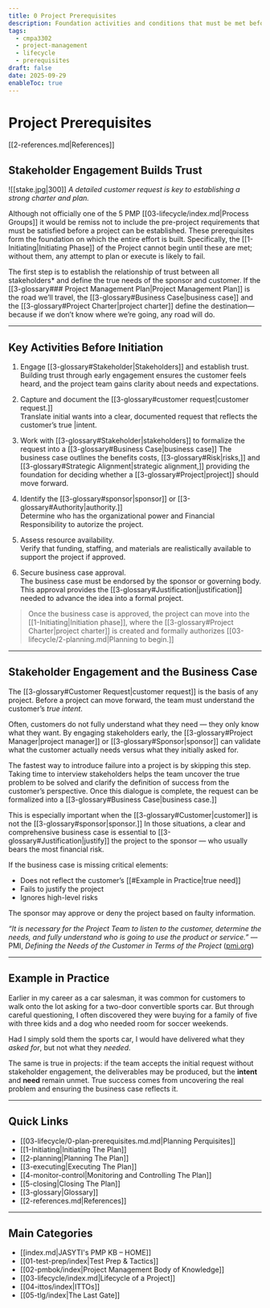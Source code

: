 ```yaml
---
title: 0 Project Prerequisites
description: Foundation activities and conditions that must be met before initiating a project.
tags:
  - cmpa3302
  - project-management
  - lifecycle
  - prerequisites
draft: false
date: 2025-09-29
enableToc: true
---
```

# Project Prerequisites
 [[2-references.md|References]]
 ## Stakeholder Engagement Builds Trust

 ![[stake.jpg|300]]
*A detailed customer request is key to establishing a strong charter and plan.*

Although not officially one of the 5 PMP [[03-lifecycle/index.md|Process Groups]] it would be remiss not to include the pre-project requirements that must be satisfied before a project can be established. These prerequisites form the foundation on which the entire effort is built. Specifically, the [[1-Initiating|Initiating Phase]] of the Project cannot begin until these are met; without them, any attempt to plan or execute is likely to fail.  

The first step is to establish the relationship of trust between all stakeholders* and define the true needs of the sponsor and customer. If the [[3-glossary### Project Management Plan|Project Management Plan]] is the road we’ll travel, the [[3-glossary#Business Case|business case]] and the [[3-glossary#Project Charter|project charter]] define the destination—because if we don’t know where we’re going, any road will do.

---

## Key Activities Before Initiation

1. Engage [[3-glossary#Stakeholder|Stakeholders]] and establish trust.  
   Building trust through early engagement ensures the customer feels heard, and the project team gains clarity about needs and expectations.  

2. Capture and document the [[3-glossary#customer request|customer request.]]  
   Translate initial wants into a clear, documented request that reflects the customer’s true |intent.  
3. Work with [[3-glossary#Stakeholder|stakeholders]] to formalize the request into a [[3-glossary#Business Case|business case]] 
   The business case outlines the benefits costs, [[3-glossary#Risk|risks,]] and [[3-glossary#Strategic Alignment|strategic alignment,]] providing the foundation for deciding whether a [[3-glossary#Project|project]] should move forward.  

4. Identify the [[3-glossary#sponsor|sponsor]] or [[3-glossary#Authority|authority.]]  
   Determine who has the organizational power and Financial Responsibility to autorize the project.  

5. Assess resource availability.  
   Verify that funding, staffing, and materials are realistically available to support the project if approved.  

6. Secure business case approval.  
   The business case must be endorsed by the sponsor or governing body. This approval provides the [[3-glossary#Justification|justification]] needed to advance the idea into a formal project.  

> Once the business case is approved, the project can move into the [[1-Initiating|Initiation phase]], where the [[3-glossary#Project Charter|project charter]] is created and formally authorizes [[03-lifecycle/2-planning.md|Planning to begin.]]

---

## Stakeholder Engagement and the Business Case

The [[3-glossary#Customer Request|customer request]] is the basis of any project. Before a project can move forward, the team must understand the customer’s *true intent*.  

Often, customers do not fully understand what they need — they only know what they want. By engaging stakeholders early, the [[3-glossary#Project Manager|project manager]] or [[3-glossary#Sponsor|sponsor]] can validate what the customer actually needs versus what they initially asked for.  

The fastest way to introduce failure into a project is by skipping this step. Taking time to interview stakeholders helps the team uncover the true problem to be solved and clarify the definition of success from the customer’s perspective. Once this dialogue is complete, the request can be formalized into a [[3-glossary#Business Case|business case.]]  

This is especially important when the [[3-glossary#Customer|customer]] is not the [[3-glossary#sponsor|sponsor.]] In those situations, a clear and comprehensive business case is essential to [[3-glossary#Justification|justify]] the project to the sponsor — who usually bears the most financial risk.  

If the business case is missing critical elements:  
- Does not reflect the customer’s [[#Example in Practice|true need]]  
- Fails to justify the project  
- Ignores high-level risks  

The sponsor may approve or deny the project based on faulty information.

*“It is necessary for the Project Team to listen to the customer, determine the needs, and fully understand who is going to use the product or service.”* — PMI, *Defining the Needs of the Customer in Terms of the Project* ([pmi.org](https://www.pmi.org/learning/library/defining-needs-customer-terms-project-2?utm_source=chatgpt.com))  

---

## Example in Practice

Earlier in my career as a car salesman, it was common for customers to walk onto the lot asking for a two-door convertible sports car. But through careful questioning, I often discovered they were buying for a family of five with three kids and a dog who needed room for soccer weekends.  

Had I simply sold them the sports car, I would have delivered what they *asked for*, but not what they *needed*.  

The same is true in projects: if the team accepts the initial request without stakeholder engagement, the deliverables may be produced, but the **intent** and **need** remain unmet. True success comes from uncovering the real problem and ensuring the business case reflects it.

---

## Quick Links

- [[03-lifecycle/0-plan-prerequisites.md.md|Planning Perquisites]]
- [[1-Initiating|Initiating The Plan]]
- [[2-planning|Planning The Plan]]
- [[3-executing|Executing The Plan]]
- [[4-monitor-control|Monitoring and Controlling The Plan]]
- [[5-closing|Closing The Plan]]
- [[3-glossary|Glossary]]
- [[2-references.md|References]]

---
## Main Categories
- [[index.md|JASYTI's PMP KB – HOME]]
- [[01-test-prep/index|Test Prep & Tactics]]
- [[02-pmbok/index|Project Management Body of Knowledge]]
- [[03-lifecycle/index.md|Lifecycle of a Project]]
- [[04-ittos/index|ITTOs]]
- [[05-tlg/index|The Last Gate]]